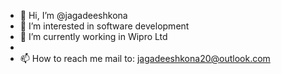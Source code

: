 - 👋 Hi, I’m @jagadeeshkona
- 👀 I’m interested in software development
- 🌱 I’m currently working in Wipro Ltd 
- 
- 📫 How to reach me mail to: jagadeeshkona20@outlook.com

<!---
jagadeeshkona20/jagadeeshkona20 is a ✨ special ✨ repository because its `README.md` (this file) appears on your GitHub profile.
You can click the Preview link to take a look at your changes.
--->
